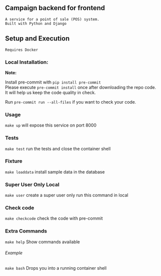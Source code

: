 ## Campaign backend for frontend
```
A service for a point of sale (POS) system.
Built with Python and Django
```

## Setup and Execution

`Requires Docker`

### Local Installation:

**Note:**

Install pre-commit with `pip install pre-commit`  
Please execute `pre-commit install` once after downloading the repo code.
It will help us keep the code quality in check.  

Run `pre-commit run --all-files` if you want to check your code.   

### Usage

`make up` will expose this service on port 8000

### Tests

`make test` run the tests and close the container shell

### Fixture

`make loaddata` install sample data in the database

### Super User Only Local

`make user` create a super user only run this command in local

### Check code
`make checkcode` check the code with pre-commit

### Extra Commands

`make help` Show commands available

###### Example
`make bash` Drops you into a running container shell
